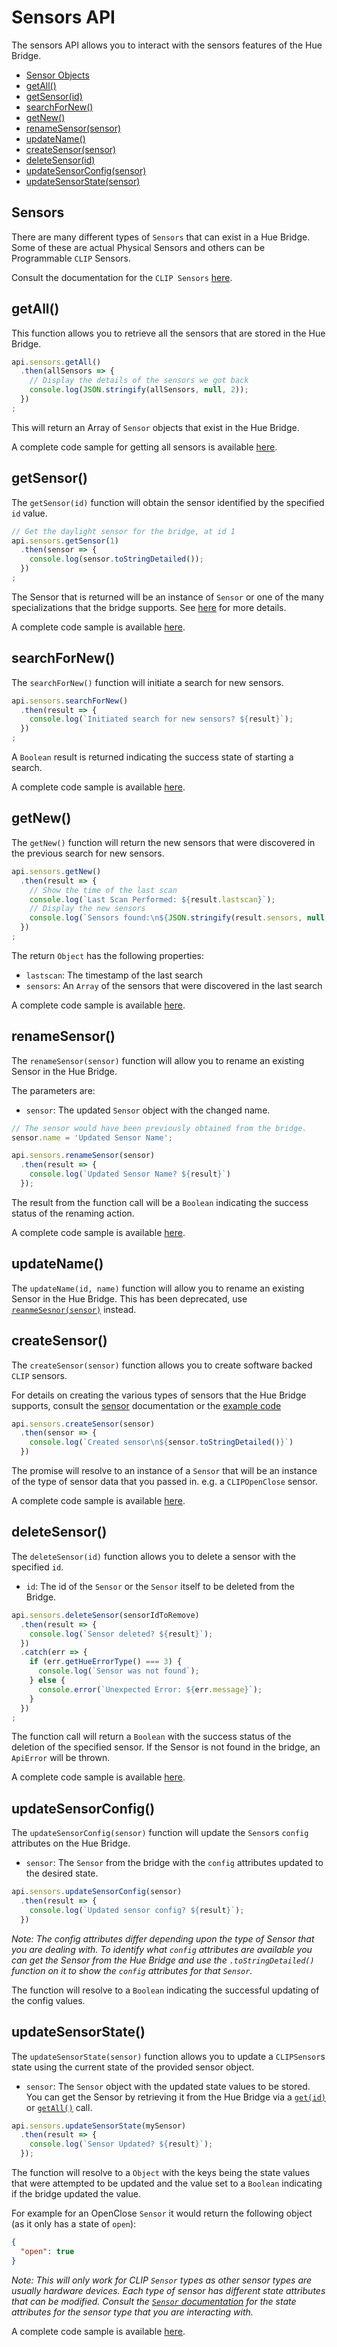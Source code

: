 # Sensors API

The sensors API allows you to interact with the sensors features of the Hue Bridge.

* [Sensor Objects](#sensors)
* [getAll()](#getall)
* [getSensor(id)](#getsensor)
* [searchForNew()](#searchfornew)
* [getNew()](#getnew)
* [renameSensor(sensor)](#renamesensor)
* [updateName()](#updatename)
* [createSensor(sensor)](#createsensor)
* [deleteSensor(id)](#deletesensor)
* [updateSensorConfig(sensor)](#updatesensorconfig)
* [updateSensorState(sensor)](#updatesensorstate)


## Sensors

There are many different types of `Sensors` that can exist in a Hue Bridge. Some of these are actual Physical Sensors 
and others can be Programmable `CLIP` Sensors.

Consult the documentation for the `CLIP Sensors` [here](sensor.md).



## getAll()
This function allows you to retrieve all the sensors that are stored in the Hue Bridge.

```js
api.sensors.getAll()
  .then(allSensors => {
    // Display the details of the sensors we got back
    console.log(JSON.stringify(allSensors, null, 2));
  })
;
```

This will return an Array of `Sensor` objects that exist in the Hue Bridge. 

A complete code sample for getting all sensors is available [here](../examples/v3/sensors/getAllSensors.js).



## getSensor()
The `getSensor(id)` function will obtain the sensor identified by the specified `id` value.

```js
// Get the daylight sensor for the bridge, at id 1
api.sensors.getSensor(1)
  .then(sensor => {
    console.log(sensor.toStringDetailed());
  })
;
```

The Sensor that is returned will be an instance of `Sensor` or one of the many specializations that the bridge supports.
See [here](#sensors) for more details.

A complete code sample is available [here](../examples/v3/sensors/getSensor.js).



## searchForNew()
The `searchForNew()` function will initiate a search for new sensors.

```js
api.sensors.searchForNew()
  .then(result => {
    console.log(`Initiated search for new sensors? ${result}`);
  })
;
```

A `Boolean` result is returned indicating the success state of starting a search.

A complete code sample is available [here](../examples/v3/sensors/searchForNew.js).



## getNew()
The `getNew()` function will return the new sensors that were discovered in the previous search for new sensors.

```js
api.sensors.getNew()
  .then(result => {
    // Show the time of the last scan
    console.log(`Last Scan Performed: ${result.lastscan}`);
    // Display the new sensors
    console.log(`Sensors found:\n${JSON.stringify(result.sensors, null, 2)}`);
  })
;
```

The return `Object` has the following properties:

* `lastscan`: The timestamp of the last search
* `sensors`: An `Array` of the sensors that were discovered in the last search

A complete code sample is available [here](../examples/v3/sensors/getNewSensors.js).


## renameSensor()
The `renameSensor(sensor)` function will allow you to rename an existing Sensor in the Hue Bridge.

The parameters are:

* `sensor`: The updated `Sensor` object with the changed name.

```js
// The sensor would have been previously obtained from the bridge.
sensor.name = 'Updated Sensor Name';

api.sensors.renameSensor(sensor)
  .then(result => {
    console.log(`Updated Sensor Name? ${result}`)
  });
```

The result from the function call will be a `Boolean` indicating the success status of the renaming action.

A complete code sample is available [here](../examples/v3/sensors/renameSensor.js).


## updateName()
The `updateName(id, name)` function will allow you to rename an existing Sensor in the Hue Bridge.
This has been deprecated, use [`reanmeSesnor(sensor)`](#renamesensor) instead.


## createSensor()
The `createSensor(sensor)` function allows you to create software backed `CLIP` sensors.

For details on creating the various types of sensors that the Hue Bridge supports, consult the [sensor](sensor.md) 
documentation or the [example code](../examples/v3/sensors/creatingClipSensors.js)

```js
api.sensors.createSensor(sensor)
  .then(sensor => {
    console.log(`Created sensor\n${sensor.toStringDetailed()}`)
  })
```

The promise will resolve to an instance of a `Sensor` that will be an instance of the type of sensor data that you 
passed in. e.g. a `CLIPOpenClose` sensor.

A complete code sample is available [here](../examples/v3/sensors/createNewSensor.js).


## deleteSensor()
The `deleteSensor(id)` function allows you to delete a sensor with the specified `id`.

* `id`: The id of the `Sensor` or the `Sensor` itself to be deleted from the Bridge.

```js
api.sensors.deleteSensor(sensorIdToRemove)
  .then(result => {
    console.log(`Sensor deleted? ${result}`);
  })
  .catch(err => {
    if (err.getHueErrorType() === 3) {
      console.log(`Sensor was not found`);
    } else {
      console.error(`Unexpected Error: ${err.message}`);
    }
  })
;
```

The function call will return a `Boolean` with the success status of the deletion of the specified sensor. If the Sensor 
is not found in the bridge, an `ApiError` will be thrown.

A complete code sample is available [here](../examples/v3/sensors/deleteSensor.js).



## updateSensorConfig()
The `updateSensorConfig(sensor)` function will update the `Sensor`s `config` attributes on the Hue Bridge.

* `sensor`: The `Sensor` from the bridge with the `config` attributes updated to the desired state.

```js
api.sensors.updateSensorConfig(sensor)
  .then(result => {
    console.log(`Updated sensor config? ${result}`);
  })
```

_Note: The config attributes differ depending upon the type of Sensor that you are dealing with. To identify what 
`config` attributes are available you can get the Sensor from the Hue Bridge and use the `.toStringDetailed()` function
on it to show the `config` attributes for that `Sensor`._

The function will resolve to a `Boolean` indicating the successful updating of the config values.



## updateSensorState()
The `updateSensorState(sensor)` function allows you to update a `CLIPSensor`s state using the current state of the provided
sensor object.

* `sensor`: The `Sensor` object with the updated state values to be stored. You can get the Sensor by retrieving it 
from the Hue Bridge via a [`get(id)`](#get) or [`getAll()`](#getall) call.

```js
api.sensors.updateSensorState(mySensor)
  .then(result => {
    console.log(`Sensor Updated? ${result}`);
  });
```

The function will resolve to a `Object` with the keys being the state values that were attempted to be updated and the 
value set to a `Boolean` indicating if the bridge updated the value.

For example for an OpenClose `Sensor` it would return the following object (as it only has a state of `open`):
```json
{
  "open": true
}
```

_Note: This will only work for CLIP `Sensor` types as other sensor types are usually hardware devices. Each type of 
sensor has different state attributes that can be modified. Consult the [`Sensor` documentation](./sensor.md) for the 
state attributes for the sensor type that you are interacting with._

A complete code sample is available [here](../examples/v3/sensors/updateSensorState.js).